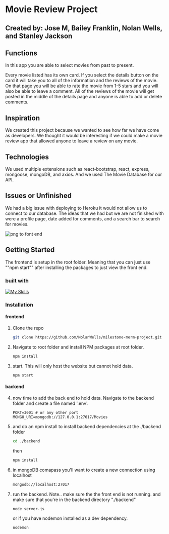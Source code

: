 # Movie Review Project


## Created by: Jose M, Bailey Franklin, Nolan Wells, and Stanley Jackson


## Functions
In this app you are able to select movies from past to present.


Every movie listed has its own card. If you select the details button on the card it will take you to all of the information and the reviews of the movie. On that page you will be able to rate the movie from 1-5 stars and you will also be able to leave a comment. All of the reviews of the movie will get posted in the middle of the details page and anyone is able to add or delete comments.

## Inspiration
We created this project because we wanted to see how far we have come as developers. We thought it would be interesting if we could make a movie review app that allowed anyone to leave a review on any movie.

## Technologies
We used multiple extensions such as react-bootstrap, react, express, mongoose, mongoDB, and axios. And we used The Movie Database for our API.

## Issues or Unfinished
We had a big issue with deploying to Heroku it would not allow us to connect to our database. The ideas that we had but we are not finished with were a profile page, date added for comments, and a search bar to search for movies.



![png to font end](https://github.com/NolanWells/milestone-merm-project/blob/main/read-me-template.png)


<!-- GETTING STARTED -->
## Getting Started

The frontend is setup in the root folder. Meaning that you can just use ""npm start"" after installing the packages to just view the front end.

### built with

[![My Skills](https://skillicons.dev/icons?i=js,html,css,react,express,mongodb)](https://skillicons.dev)

### Installation


#### frontend
1. Clone the repo
   ```sh
   git clone https://github.com/NolanWells/milestone-merm-project.git
   ```
2. Navigate to root folder and install NPM packages at root folder.
   ```sh
   npm install
   ```
3. start. This will only host the website but cannot hold data.
   ```sh
   npm start
   ```
#### backend

4. now time to add the back end to hold data. Navigate to the backend folder and create a file named '.env'.
   ```
   PORT=3001 # or any other port
   MONGO_URI=mongodb://127.0.0.1:27017/Movies 
   ```
5. and do an npm install to install backend dependencies at the ./backend folder
   ```sh
   cd ./backend
   ```
   then
   ```sh
   npm install
   ```
6. in mongoDB comapass you'll want to create a new connection using localhost
    ```sh
    mongodb://localhost:27017
    ```
7. run the backend. Note.. make sure the the front end is not running. and make sure that you're in the backend directory "./backend"
   ```sh
   node server.js
   ```
   or if you have nodemon installed as a dev dependency.
   ```sh
   nodemon
   ```
